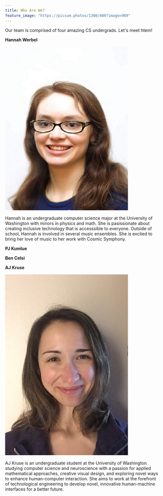 ```yaml
---
title: Who Are We?
feature_image: "https://picsum.photos/1300/400?image=989"
---
```


Our team is comprised of four amazing CS undergrads. Let's meet htem!

**Hannah Werbel**

![Hannah](https://github.com/UWRealityLab/vrcapstone19sp-team7/blob/gh-pages/assets/Hannah.JPG?raw=true)

Hannah is an undergraduate computer science major at the University of Washington with minors in physics and math. She is pasissionate about creating inclusive technology that is accesssible to everyone. Outside of school, Hannah is involved in several music ensembles. She is excited to bring her love of music to her work with Cosmic Symphony. 

**PJ Kumlue**

**Ben Celsi**


**AJ Kruse**

![AJ](https://github.com/UWRealityLab/vrcapstone19sp-team7/raw/gh-pages/assets/aj1.jpg)

AJ Kruse is an undergraduate student at the University of Washington studying computer science and neuroscience with a passion for applied mathematical approaches, creative visual design, and exploring novel ways to enhance human-computer interaction. She aims to work at the forefront of technological engineering to develop novel, innovative human-machine interfaces for a better future.


